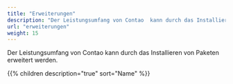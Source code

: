 ```yaml
---
title: "Erweiterungen"
description: "Der Leistungsumfang von Contao  kann durch das Installieren von Paketen erweitert werden."
url: "erweiterungen"
weight: 15
---
```


Der Leistungsumfang von Contao  kann durch das Installieren von Paketen erweitert werden.

{{% children description="true" sort="Name" %}}